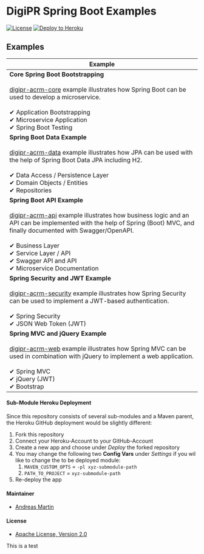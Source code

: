# DigiPR Spring Boot Examples

[![License](http://img.shields.io/:license-apache-blue.svg)](http://www.apache.org/licenses/LICENSE-2.0.html)
[![Deploy to Heroku](https://img.shields.io/badge/deploy%20to-Heroku-6762a6.svg?longCache=true)](https://heroku.com/deploy)

## Examples

| Example | 
| --- | 
| **Core Spring Boot Bootstrapping**<br><br>[digipr-acrm-core](digipr-acrm-core) example illustrates how Spring Boot can be used to develop a microservice.<br><br>✔ Application Bootstrapping<br>✔ Microservice Application<br>✔ Spring Boot Testing | 
| **Spring Boot Data Example**<br><br>[digipr-acrm-data](digipr-acrm-data) example illustrates how JPA can be used with the help of Spring Boot Data JPA including H2.<br><br>✔ Data Access / Persistence Layer<br>✔ Domain Objects / Entities<br>✔ Repositories |
| **Spring Boot API Example**<br><br>[digipr-acrm-api](digipr-acrm-api) example illustrates how business logic and an API can be implemented with the help of Spring (Boot) MVC, and finally documented with Swagger/OpenAPI.<br><br>✔ Business Layer<br>✔ Service Layer / API<br>✔ Swagger API and API<br>✔ Microservice Documentation |
| **Spring Security and JWT Example**<br><br>[digipr-acrm-security](digipr-acrm-security) example illustrates how Spring Security can be used to implement a JWT-based authentication.<br><br>✔ Spring Security<br>✔ JSON Web Token (JWT) |
| **Spring MVC and jQuery Example**<br><br>[digipr-acrm-web](digipr-acrm-web)  example illustrates how Spring MVC can be used in combination with jQuery to implement a web application.<br><br>✔ Spring MVC<br>✔ jQuery (JWT)<br>✔ Bootstrap|

#### Sub-Module Heroku Deployment

Since this repository consists of several sub-modules and a Maven parent, the Heroku GitHub deployment would be slightly different:
1. Fork this repository
2. Connect your Heroku-Account to your GitHub-Account
3. Create a new app and choose under *Deploy* the forked repository
4. You may change the following two **Config Vars** under *Settings* if you wil like to change the to be deployed module:
   1. `MAVEN_CUSTOM_OPTS` = `-pl xyz-submodule-path`
   2. `PATH_TO_PROJECT` = `xyz-submodule-path`
5. Re-deploy the app

#### Maintainer
- [Andreas Martin](https://andreasmartin.ch)

#### License

- [Apache License, Version 2.0](blob/master/LICENSE)

This is a test
